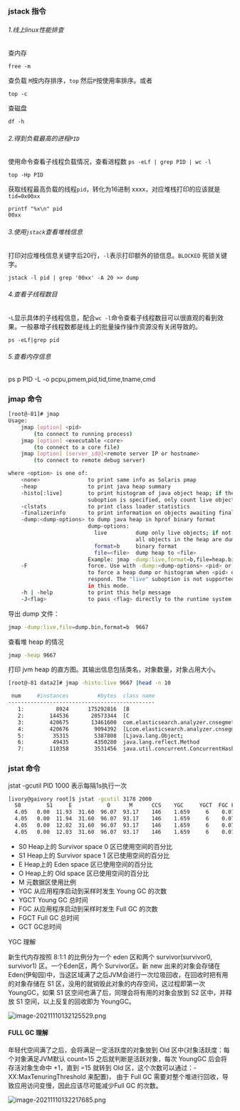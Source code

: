 ### **jstack 指令**

###### 1.线上linux性能排查

查内存

```shell
free -m
```

查负载 `M`按内存排序，`top` 然后`P`按使用率排序。或者

```
top -c
```

查磁盘

```shell
df -h
```

###### 2.得到负载最高的进程`PID`

使用命令查看子线程负载情况，查看进程数 `ps -eLf | grep PID | wc -l`

```shell
top -Hp PID
```

获取线程最高负载的线程`pid`，转化为16进制 xxxx，对应堆栈打印的应该就是`tid=0x00xx`

```shell
printf "%x\n" pid
00xx
```

###### 3.使用`jstack`查看堆栈信息

打印对应堆栈信息关键字后20行，`-l`表示打印额外的锁信息。`BLOCKED` 死锁关键字。

```shell
jstack -l pid | grep '00xx' -A 20 >> dump
```

###### 4.查看子线程数目

-`L`显示具体的子线程信息，配合`wc -l`命令查看子线程数目可以很直观的看到效果。一般暴增子线程数都是线上的批量操作操作资源没有关闭导致的。

```shell
ps -eLf|grep pid
```

###### 5.查看内存信息

ps p PID -L -o pcpu,pmem,pid,tid,time,tname,cmd

### jmap 命令

```sh
[root@-81]# jmap
Usage:
    jmap [option] <pid>
        (to connect to running process)
    jmap [option] <executable <core>
        (to connect to a core file)
    jmap [option] [server_id@]<remote server IP or hostname>
        (to connect to remote debug server)

where <option> is one of:
    <none>               to print same info as Solaris pmap
    -heap                to print java heap summary
    -histo[:live]        to print histogram of java object heap; if the "live"
                         suboption is specified, only count live objects
    -clstats             to print class loader statistics
    -finalizerinfo       to print information on objects awaiting finalization
    -dump:<dump-options> to dump java heap in hprof binary format
                         dump-options:
                           live         dump only live objects; if not specified,
                                        all objects in the heap are dumped.
                           format=b     binary format
                           file=<file>  dump heap to <file>
                         Example: jmap -dump:live,format=b,file=heap.bin <pid>
    -F                   force. Use with -dump:<dump-options> <pid> or -histo
                         to force a heap dump or histogram when <pid> does not
                         respond. The "live" suboption is not supported
                         in this mode.
    -h | -help           to print this help message
    -J<flag>             to pass <flag> directly to the runtime system
```

导出 dump 文件：

```sh
jmap -dump:live,file=dump.bin,format=b  9667
```

查看堆 heap 的情况

```sh
jmap -heap 9667
```

打印 jvm heap 的直方图。其输出信息包括类名，对象数量，对象占用大小。

```sh
[root@-81 data2]# jmap -histo:live 9667 |head -n 10

 num     #instances         #bytes  class name
----------------------------------------------
   1:          8924      175292816  [B
   2:        144536       20573344  [C
   3:        420675       13461600  com.elasticsearch.analyzer.cnsegmet.PreFixTree$TreeNode
   4:        420676        9094392  [Lcom.elasticsearch.analyzer.cnsegmet.PreFixTree$TreeNode;
   5:         35315        5387808  [Ljava.lang.Object;
   6:         49435        4350280  java.lang.reflect.Method
   7:        110358        3531456  java.util.concurrent.ConcurrentHashMap$Node
```



### jstat 命令

jstat -gcutil PID 1000 表示每隔1s执行一次

```sh
[ivory@gaivory root]$ jstat -gcutil 3178 2000
  S0        S1     E           O      M      CCS    YGC     YGCT  FGC FGCT     GCT   
  4.05   0.00  11.93  31.60  96.07  93.17    146    1.659     6    0.079    1.737
  4.05   0.00  11.94  31.60  96.07  93.17    146    1.659     6    0.079    1.737
  4.05   0.00  12.02  31.60  96.07  93.17    146    1.659     6    0.079    1.737
  4.05   0.00  12.03  31.60  96.07  93.17    146    1.659     6    0.079    1.737

```

- S0   Heap上的 Survivor space 0 区已使用空间的百分比
- S1   Heap上的 Survivor space 1 区已使用空间的百分比
- E     Heap上的 Eden space 区已使用空间的百分比
- O    Heap上的 Old space 区已使用空间的百分比
- M    元数据区使用比例
- YGC  从应用程序启动到采样时发生 Young GC 的次数
- YGCT Young GC 总时间
- FGC  从应用程序启动到采样时发生 Full GC 的次数
- FGCT Full GC 总时间
- GCT   GC总时间



YGC 理解

新生代内存按照 8:1:1 的比例分为一个 eden 区和两个 survivor(survivor0, survivor1) 区。一个Eden区，两个 Survivor区。新 new 出来的对象会存储在 Eden(伊甸园)中，当这区域满了之后JVM会进行一次垃圾回收，在回收时把有用的对象存储在 S1 区，没用的就销毁此对象的内存空间，这过程即第一次 YoungGC，如果 S1 区空间也满了后，同理会将有用的对象会放到 S2 区中，并释放 S1 空间，以上反复的回收即为 YoungGC。

![image-20211110132125529.png](https://blog-07.oss-cn-guangzhou.aliyuncs.com/picBak/image-20211110132125529.png)



#### FULL GC 理解

年轻代空间满了之后，会将满足一定活跃度的对象放到 Old 区中(对象活跃度：每个对象满足JVM默认 count=15 之后就判断是活跃对象，每次 YoungGC 后会将存活对象生命中 +1，直到 =15 就转到 Old 区，这个次数可以通过：-XX:MaxTenuringThreshold 来配置)， 由于 Full GC 需要对整个堆进行回收，导致应用访问变慢，因此应该尽可能减少Full GC 的次数。

![image-20211110132217685.png](https://blog-07.oss-cn-guangzhou.aliyuncs.com/picBak/image-20211110132217685.png)